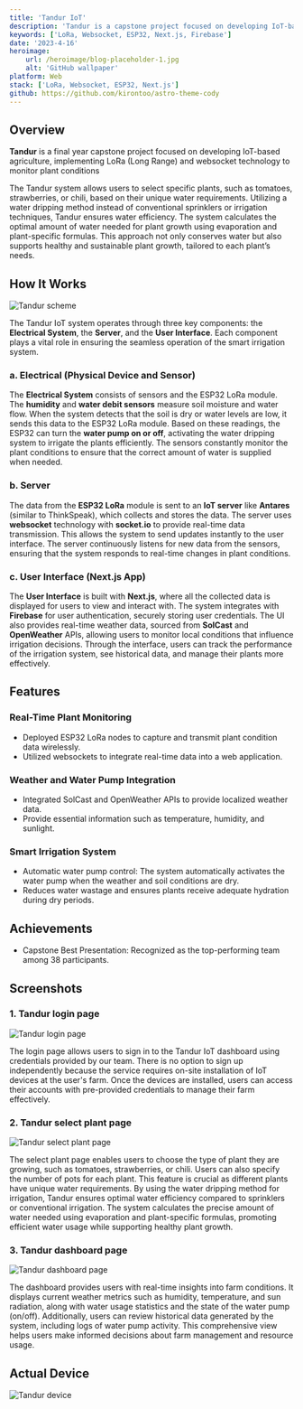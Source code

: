 ```yaml
---
title: 'Tandur IoT'
description: 'Tandur is a capstone project focused on developing IoT-based agriculture, implementing LoRa (Long Range) and websocket technology to monitor plant conditions.'
keywords: ['LoRa, Websocket, ESP32, Next.js, Firebase']
date: '2023-4-16'
heroimage:
    url: /heroimage/blog-placeholder-1.jpg
    alt: 'GitHub wallpaper'
platform: Web
stack: ['LoRa, Websocket, ESP32, Next.js']
github: https://github.com/kirontoo/astro-theme-cody
---
```


## Overview

**Tandur** is a final year capstone project focused on developing IoT-based agriculture, implementing LoRa (Long Range) and websocket technology to monitor plant conditions

The Tandur system allows users to select specific plants, such as tomatoes, strawberries, or chili, based on their unique water requirements. Utilizing a water dripping method instead of conventional sprinklers or irrigation techniques, Tandur ensures water efficiency. The system calculates the optimal amount of water needed for plant growth using evaporation and plant-specific formulas. This approach not only conserves water but also supports healthy and sustainable plant growth, tailored to each plant’s needs.

## How It Works

![Tandur scheme](/projects/tandur/how-it-works.jpg)

The Tandur IoT system operates through three key components: the **Electrical System**, the **Server**, and the **User Interface**. Each component plays a vital role in ensuring the seamless operation of the smart irrigation system.

### a. Electrical (Physical Device and Sensor)
The **Electrical System** consists of sensors and the ESP32 LoRa module. The **humidity** and **water debit sensors** measure soil moisture and water flow. When the system detects that the soil is dry or water levels are low, it sends this data to the ESP32 LoRa module. Based on these readings, the ESP32 can turn the **water pump on or off**, activating the water dripping system to irrigate the plants efficiently. The sensors constantly monitor the plant conditions to ensure that the correct amount of water is supplied when needed.

### b. Server
The data from the **ESP32 LoRa** module is sent to an **IoT server** like **Antares** (similar to ThinkSpeak), which collects and stores the data. The server uses **websocket** technology with **socket.io** to provide real-time data transmission. This allows the system to send updates instantly to the user interface. The server continuously listens for new data from the sensors, ensuring that the system responds to real-time changes in plant conditions.

### c. User Interface (Next.js App)
The **User Interface** is built with **Next.js**, where all the collected data is displayed for users to view and interact with. The system integrates with **Firebase** for user authentication, securely storing user credentials. The UI also provides real-time weather data, sourced from **SolCast** and **OpenWeather** APIs, allowing users to monitor local conditions that influence irrigation decisions. Through the interface, users can track the performance of the irrigation system, see historical data, and manage their plants more effectively.


## Features

### Real-Time Plant Monitoring
- Deployed ESP32 LoRa nodes to capture and transmit plant condition data wirelessly.
- Utilized websockets to integrate real-time data into a web application.

### Weather and Water Pump Integration
- Integrated SolCast and OpenWeather APIs to provide localized weather data.
- Provide essential information such as temperature, humidity, and sunlight.

### Smart Irrigation System
- Automatic water pump control: The system automatically activates the water pump when the weather and soil conditions are dry.
- Reduces water wastage and ensures plants receive adequate hydration during dry periods.

## Achievements
- Capstone Best Presentation: Recognized as the top-performing team among 38 participants.

## Screenshots

### 1. Tandur login page
![Tandur login page](/projects/tandur/login-page.png)

The login page allows users to sign in to the Tandur IoT dashboard using credentials provided by our team. There is no option to sign up independently because the service requires on-site installation of IoT devices at the user's farm. Once the devices are installed, users can access their accounts with pre-provided credentials to manage their farm effectively.


### 2. Tandur select plant page
![Tandur select plant page](/projects/tandur/plantinformation-page.png)

The select plant page enables users to choose the type of plant they are growing, such as tomatoes, strawberries, or chili. Users can also specify the number of pots for each plant. This feature is crucial as different plants have unique water requirements. By using the water dripping method for irrigation, Tandur ensures optimal water efficiency compared to sprinklers or conventional irrigation. The system calculates the precise amount of water needed using evaporation and plant-specific formulas, promoting efficient water usage while supporting healthy plant growth.

### 3. Tandur dashboard page
![Tandur dashboard page](/projects/tandur/dashboard-page.png)

The dashboard provides users with real-time insights into farm conditions. It displays current weather metrics such as humidity, temperature, and sun radiation, along with water usage statistics and the state of the water pump (on/off). Additionally, users can review historical data generated by the system, including logs of water pump activity. This comprehensive view helps users make informed decisions about farm management and resource usage.

## Actual Device

![Tandur device](/projects/tandur/actual-device.jpg)





